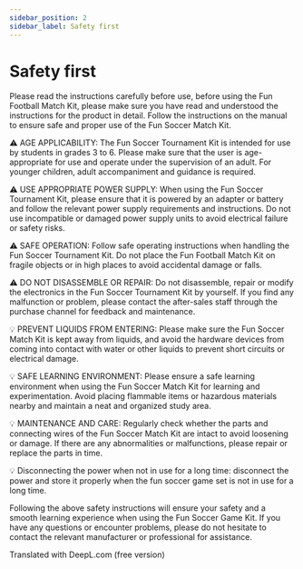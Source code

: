 ```yaml
---
sidebar_position: 2
sidebar_label: Safety first
---
```


# Safety first

Please read the instructions carefully before use, before using the Fun Football Match Kit, please make sure you have read and understood the instructions for the product in detail. Follow the instructions on the manual to ensure safe and proper use of the Fun Soccer Match Kit.

⚠ AGE APPLICABILITY: The Fun Soccer Tournament Kit is intended for use by students in grades 3 to 6. Please make sure that the user is age-appropriate for use and operate under the supervision of an adult. For younger children, adult accompaniment and guidance is required.

⚠ USE APPROPRIATE POWER SUPPLY: When using the Fun Soccer Tournament Kit, please ensure that it is powered by an adapter or battery and follow the relevant power supply requirements and instructions. Do not use incompatible or damaged power supply units to avoid electrical failure or safety risks.

⚠ SAFE OPERATION: Follow safe operating instructions when handling the Fun Soccer Tournament Kit. Do not place the Fun Football Match Kit on fragile objects or in high places to avoid accidental damage or falls.

⚠ DO NOT DISASSEMBLE OR REPAIR: Do not disassemble, repair or modify the electronics in the Fun Soccer Tournament Kit by yourself. If you find any malfunction or problem, please contact the after-sales staff through the purchase channel for feedback and maintenance.

💡 PREVENT LIQUIDS FROM ENTERING: Please make sure the Fun Soccer Match Kit is kept away from liquids, and avoid the hardware devices from coming into contact with water or other liquids to prevent short circuits or electrical damage.

💡 SAFE LEARNING ENVIRONMENT: Please ensure a safe learning environment when using the Fun Soccer Match Kit for learning and experimentation. Avoid placing flammable items or hazardous materials nearby and maintain a neat and organized study area.

💡 MAINTENANCE AND CARE: Regularly check whether the parts and connecting wires of the Fun Soccer Match Kit are intact to avoid loosening or damage. If there are any abnormalities or malfunctions, please repair or replace the parts in time.

💡 Disconnecting the power when not in use for a long time: disconnect the power and store it properly when the fun soccer game set is not in use for a long time.

Following the above safety instructions will ensure your safety and a smooth learning experience when using the Fun Soccer Game Kit. If you have any questions or encounter problems, please do not hesitate to contact the relevant manufacturer or professional for assistance.

Translated with DeepL.com (free version)
